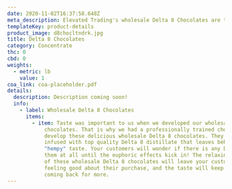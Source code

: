 ```yaml
---
date: 2020-11-02T16:37:58.648Z
meta_description: Elevated Trading's wholesale Delta 8 Chocolates are the only...
templateKey: product-details
product_image: d8chocltndrk.jpg
title: Delta 8 Chocolates
category: Concentrate
thc: 0
cbd: 0
weights:
  - metric: lb
    value: 1
coa_link: coa-placeholder.pdf
details:
  description: Description coming soon!
  info:
    - label: Wholesale Delta 8 Chocolates
      items:
        - item: Taste was important to us when we developed our wholesale Delta 8
            chocolates. That is why we had a professionally trained chocolatier
            develop these delicious wholesale Delta 8 chocolates. They are
            infused with top quality Delta 8 distillate that leaves behind no
            "hempy" taste. Your customers will wonder if there is any Delta 8 in
            them at all until the euphoric effects kick in! The relaxing effects
            of these wholesale Delta 8 chocolates will leave your customers
            feeling good about their purchase, and the taste will keep them
            coming back for more.
---
```

